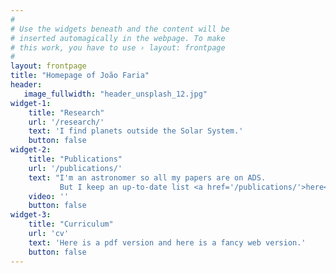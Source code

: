 ```yaml
---
#
# Use the widgets beneath and the content will be
# inserted automagically in the webpage. To make
# this work, you have to use › layout: frontpage
#
layout: frontpage
title: "Homepage of João Faria"
header:
   image_fullwidth: "header_unsplash_12.jpg"
widget-1:
    title: "Research"
    url: '/research/'
    text: 'I find planets outside the Solar System.'
    button: false
widget-2:
    title: "Publications"
    url: '/publications/'
    text: "I'm an astronomer so all my papers are on ADS. 
           But I keep an up-to-date list <a href='/publications/'>here</a>."
    video: ''
    button: false
widget-3:
    title: "Curriculum"
    url: 'cv'
    text: 'Here is a pdf version and here is a fancy web version.'
    button: false
---
```



<!-- <div id="videoModal" class="reveal-modal large" data-reveal="">
  <div class="flex-video widescreen vimeo" style="display: block;">
    <iframe width="1280" height="720" src="https://www.youtube.com/embed/3b5zCFSmVvU" frameborder="0" allowfullscreen></iframe>
  </div>
  <a class="close-reveal-modal">&#215;</a>
</div> -->